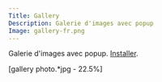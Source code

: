 ```yaml
---
Title: Gallery
Description: Galerie d'images avec popup
Image: gallery-fr.png
---
```

Galerie d'images avec popup. 
[Installer](https://github.com/datenstrom/yellow-extensions/tree/master/features/gallery).

[gallery photo.*jpg - 22.5%]